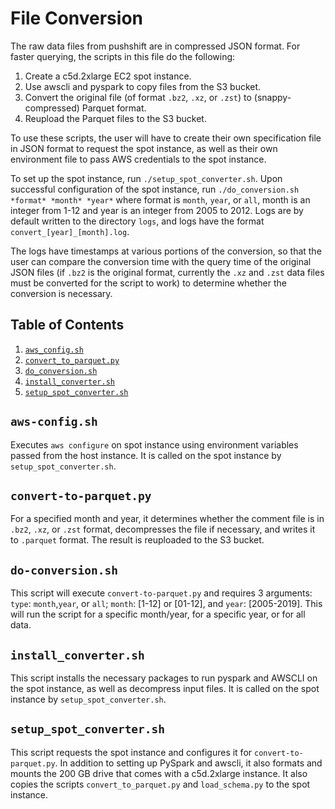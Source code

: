# File Conversion
The raw data files from pushshift are in compressed JSON format. For faster querying, the scripts in this file do the following:

1. Create a c5d.2xlarge EC2 spot instance.
1. Use awscli and pyspark to copy files from the S3 bucket. 
1. Convert the original file (of format `.bz2`, `.xz`, or `.zst`) to (snappy-compressed) Parquet format.
1. Reupload the Parquet files to the S3 bucket.

To use these scripts, the user will have to create their own specification file in JSON format to request the spot instance, as well as their own environment file to pass AWS credentials to the spot instance.

To set up the spot instance, run `./setup_spot_converter.sh`. Upon successful configuration of the spot instance, run `./do_conversion.sh *format* *month* *year*` where format is `month`, `year`, or `all`, month is an integer from 1-12 and year is an integer from 2005 to 2012. Logs are by default written to the directory `logs`, and logs have the format `convert_[year]_[month].log`.

The logs have timestamps at various portions of the conversion, so that the user can compare the conversion time with the query time of the original JSON files (if `.bz2` is the original format, currently the `.xz` and `.zst` data files must be converted for the script to work) to determine whether the conversion is necessary.

## Table of Contents
1. [`aws_config.sh`](README.md#aws-configsh)
1. [`convert_to_parquet.py`](README.md#convert-to-parquetpy)
1. [`do_conversion.sh`](README.md#do-conversionsh)
1. [`install_converter.sh`](README.md#install-convertersh)
1. [`setup_spot_converter.sh`](README.md#setup-spot-convertersh)

## `aws-config.sh`
Executes `aws configure` on spot instance using environment variables passed from the host instance. It is called on the spot instance by `setup_spot_converter.sh`.

## `convert-to-parquet.py`
For a specified month and year, it determines whether the comment file is in `.bz2`, `.xz`, or `.zst` format, decompresses the file if necessary, and writes it to `.parquet` format. The result is reuploaded to the S3 bucket.

## `do-conversion.sh`
This script will execute `convert-to-parquet.py` and requires 3 arguments: `type`: `month`,`year`, or `all`; `month`: [1-12] or [01-12], and `year`: [2005-2019]. This will run the script for a specific month/year, for a specific year, or for all data.

## `install_converter.sh`
This script installs the necessary packages to run pyspark and AWSCLI on the spot instance, as well as decompress input files. It is called on the spot instance by `setup_spot_converter.sh`.

## `setup_spot_converter.sh`
This script requests the spot instance and configures it for `convert-to-parquet.py`. In addition to setting up PySpark and awscli, it also formats and mounts the 200 GB drive that comes with a c5d.2xlarge instance. It also copies the scripts `convert_to_parquet.py` and `load_schema.py` to the spot instance.




